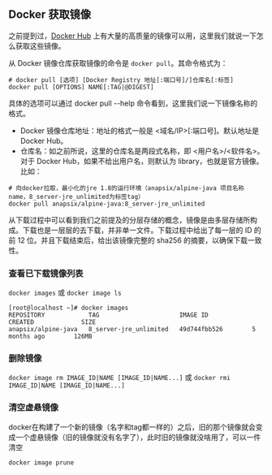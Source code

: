 ## Docker 获取镜像

之前提到过，[Docker Hub](https://hub.docker.com/) 上有大量的高质量的镜像可以用，这里我们就说一下怎么获取这些镜像。

从 Docker 镜像仓库获取镜像的命令是 `docker pull`。其命令格式为：
```
# docker pull [选项] [Docker Registry 地址[:端口号]/]仓库名[:标签]
docker pull [OPTIONS] NAME[:TAG|@DIGEST]

```

具体的选项可以通过 docker pull --help 命令看到，这里我们说一下镜像名称的格式。

- Docker 镜像仓库地址：地址的格式一般是 <域名/IP>[:端口号]。默认地址是 Docker Hub。
- 仓库名：如之前所说，这里的仓库名是两段式名称，即 <用户名>/<软件名>。对于 Docker Hub，如果不给出用户名，则默认为 library，也就是官方镜像。
比如：
```
# 向docker拉取，最小化的jre 1.8的运行环境（anapsix/alpine-java 项目名称name，8_server-jre_unlimited为标签tag）
docker pull anapsix/alpine-java:8_server-jre_unlimited
```


从下载过程中可以看到我们之前提及的分层存储的概念，镜像是由多层存储所构成。下载也是一层层的去下载，并非单一文件。下载过程中给出了每一层的 ID 的前 12 位。并且下载结束后，给出该镜像完整的 sha256 的摘要，以确保下载一致性。

### 查看已下载镜像列表
`docker images`  或 `docker image ls`

```
[root@localhost ~]# docker images
REPOSITORY            TAG                      IMAGE ID            CREATED             SIZE
anapsix/alpine-java   8_server-jre_unlimited   49d744fbb526        5 months ago        126MB
```

### 删除镜像
`docker image rm IMAGE_ID|NAME [IMAGE_ID|NAME...]` 或 `docker rmi IMAGE_ID|NAME [IMAGE_ID|NAME...]`

### 清空虚悬镜像

docker在构建了一个新的镜像（名字和tag都一样的）之后，旧的那个镜像就会变成一个虚悬镜像（旧的镜像就没有名字了），此时旧的镜像就没啥用了，可以一件清空

`docker image prune`
